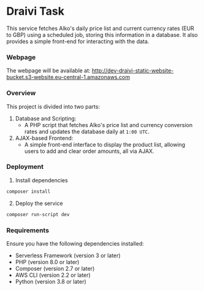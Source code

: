 # Draivi Task

This service fetches Alko's daily price list and current currency rates (EUR to GBP) using a scheduled job, storing this information in a database. It also provides a simple front-end for interacting with the data.

### Webpage

The webpage will be available at:
<http://dev-draivi-static-website-bucket.s3-website.eu-central-1.amazonaws.com>

### Overview

This project is divided into two parts:

1. Database and Scripting:
   - A PHP script that fetches Alko's price list and currency conversion rates and updates the database daily at `1:00 UTC`.
2. AJAX-based Frontend:
   - A simple front-end interface to display the product list, allowing users to add and clear order amounts, all via AJAX.

### Deployment

1. Install dependencies

```bash
composer install
```

2. Deploy the service

```bash
composer run-script dev
```

### Requirements

Ensure you have the following dependencies installed:

- Serverless Framework (version 3 or later)
- PHP (version 8.0 or later)
- Composer (version 2.7 or later)
- AWS CLI (version 2.2 or later)
- Python (version 3.8 or later)
